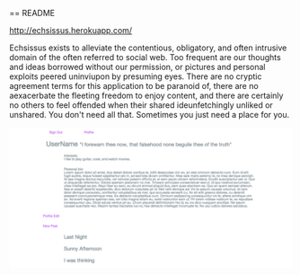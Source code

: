 == README

http://echsissus.herokuapp.com/

Echsissus exists to alleviate the contentious, obligatory, and often intrusive domain of the often referred to social web.
Too frequent are our thoughts and ideas borrowed without our permission, or pictures and personal exploits peered uninviupon by presuming eyes.  There are no cryptic agreement terms for this application to be paranoid of, there are no aexacerbate the fleeting freedom to enjoy content, and there are certainly no others to feel offended when their shared ideunfetchingly unliked or unshared.  You don't need all that.  Sometimes you just need a place for you.

![demo](/app/assets/images/profile.png?raw=true)
